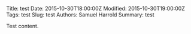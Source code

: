 Title: test
Date: 2015-10-30T18:00:00Z
Modified: 2015-10-30T19:00:00Z
Tags: test
Slug: test
Authors: Samuel Harrold
Summary: test

Test content.
